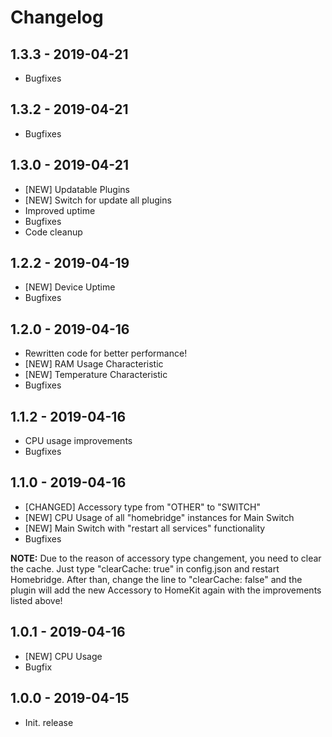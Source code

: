 # Changelog


## 1.3.3 - 2019-04-21
- Bugfixes


## 1.3.2 - 2019-04-21
- Bugfixes


## 1.3.0 - 2019-04-21
- [NEW] Updatable Plugins
- [NEW] Switch for update all plugins
- Improved uptime
- Bugfixes
- Code cleanup

## 1.2.2 - 2019-04-19
- [NEW] Device Uptime
- Bugfixes

## 1.2.0 - 2019-04-16
- Rewritten code for better performance!
- [NEW] RAM Usage Characteristic
- [NEW] Temperature Characteristic
- Bugfixes


## 1.1.2 - 2019-04-16
- CPU usage improvements
- Bugfixes

## 1.1.0 - 2019-04-16
- [CHANGED] Accessory type from "OTHER" to "SWITCH"
- [NEW] CPU Usage of all "homebridge" instances for Main Switch
- [NEW] Main Switch with "restart all services" functionality
- Bugfixes

**NOTE:** Due to the reason of accessory type changement, you need to clear the cache. Just type "clearCache: true" in config.json and restart Homebridge. After than, change the line to "clearCache: false" and the plugin will add the new Accessory to HomeKit again with the improvements listed above!

## 1.0.1 - 2019-04-16
- [NEW] CPU Usage
- Bugfix

## 1.0.0 - 2019-04-15
- Init. release
